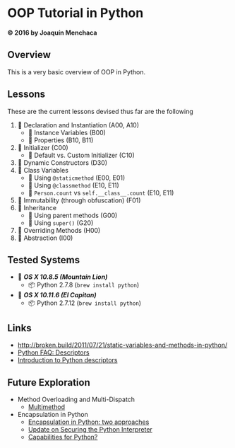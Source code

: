 # **OOP Tutorial in Python**
**© 2016 by Joaquín Menchaca**

## **Overview**

This is a very basic overview of OOP in Python.

## **Lessons**

These are the current lessons devised thus far are the following

 1. :green_book: Declaration and Instantiation (A00, A10)
    * :page_facing_up: Instance Variables (B00)
    * :page_facing_up: Properties (B10, B11)
 2. :green_book: Initializer (C00)
     * :page_facing_up: Default vs. Custom Initializer (C10)
 3. :green_book: Dynamic Constructors (D30)
 4. :green_book: Class Variables
    * :page_facing_up: Using `@staticmethod` (E00, E01)
    * :page_facing_up: Using `@classmethod` (E10, E11)
    * :page_facing_up: `Person.count` vs `self.__class__.count` (E10, E11)
 5. :closed_book: Immutability (through obfuscation) (F01)
 6. :green_book: Inheritance
    * :page_facing_up: Using parent methods (G00)
    * :page_facing_up: Using `super()` (G20)
 7. :green_book: Overriding Methods (H00)
 8. :green_book: Abstraction (I00)

## **Tested Systems**

* :dvd: *__OS X 10.8.5 (Mountain Lion)__*
  * :package: Python 2.7.8 (`brew install python`)
* :dvd: *__OS X 10.11.6 (El Capitan)__*
  * :package: Python 2.7.12 (`brew install python`)

## **Links**

* http://broken.build/2011/07/21/static-variables-and-methods-in-python/
* [Python FAQ: Descriptors](http://eev.ee/blog/2012/05/23/python-faq-descriptors/)
* [Introduction to Python descriptors](http://www.ibm.com/developerworks/library/os-pythondescriptors/)

## **Future Exploration**

* Method Overloading and Multi-Dispatch
  * [Multimethod](https://adambard.com/blog/implementing-multimethods-in-python/)
* Encapsulation in Python
  * [Encapsulation in Python: two approaches](http://lackingrhoticity.blogspot.com/2009/06/encapsulation-in-python-two-approaches.html)
  * [Update on Securing the Python Interpreter](http://tav.espians.com/update-on-securing-the-python-interpreter.html)
  * [Capabilities for Python?](http://neopythonic.blogspot.com/2009/03/capabilities-for-python.html)

